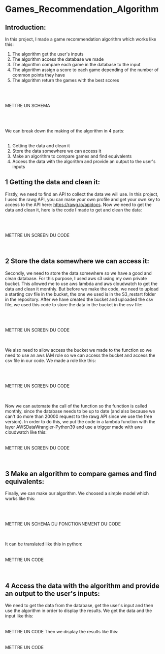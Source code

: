 # Games_Recommendation_Algorithm

## Introduction:
In this project, I made a game recommendation algorithm which works like this:<br>
1. The algorithm get the user's inputs
2. The algorithm access the database we made
3. The algorithm compare each game in the database to the input
4. The algorithm assign a score to each game depending of the number of common points they have
5. The algorithm return the games with the best scores

<br><br><br>
METTRE UN SCHEMA
<br><br><br><br>

We can break down the making of the algorithm in 4 parts:<br><br>
1. Getting the data and clean it
2. Store the data somewhere we can access it
3. Make an algorithm to compare games and find equivalents
4. Access the data with the algorithm and provide an output to the user's inputs


## 1 Getting the data and clean it:
Firstly, we need to find an API to collect the data we will use. In this project, I used the rawg API, you can make your own profile and get your own key to access to the API here: https://rawg.io/apidocs. Now we need to get the data and clean it, here is the code I made to get and clean the data:

<br><br><br>
METTRE UN SCREEN DU CODE
<br><br><br>

## 2 Store the data somewhere we can access it:
Secondly, we need to store the data somewhere so we have a good and clean database. For this purpose, I used aws s3 using my own private bucket. This allowed me to use aws lambda and aws cloudwatch to get the data and clean it monthly. But before we make the code, we need to upload a starting csv file in the bucket, the one we used is in the S3_restart folder in the repository. After we have created the bucket and uploaded the csv file, we used this code to store the data in the bucket in the csv file:

<br><br><br>
METTRE UN SCREEN DU CODE
<br><br><br>

We also need to allow access the bucket we made to the function so we need to use an aws IAM role so we can access the bucket and access the csv file in our code. We made a role like this:

<br><br><br>
METTRE UN SCREEN DU CODE
<br><br><br>


Now we can automate the call of the function so the function is called monthly, since the database needs to be up to date (and also because we can't do more than 20000 request to the rawg API since we use the free version). In order to do this, we put the code in a lambda function with the layer AWSDataWrangler-Python39 and use a trigger made with aws cloudwatch like this:
<br><br><br>
METTRE UN SCREEN DU CODE
<br><br><br>



## 3 Make an algorithm to compare games and find equivalents:
Finally, we can make our algorithm. We choosed a simple model which works like this:

<br><br><br>
METTRE UN SCHEMA DU FONCTIONNEMENT DU CODE
<br><br><br>

It can be translated like this in python:
<br><br><br>
METTRE UN CODE
<br><br><br>




## 4 Access the data with the algorithm and provide an output to the user's inputs:
We need to get the data from the database, get the user's input and then use the algorithm in order to display the results.
We get the data and the input like this:
<br><br><br>
METTRE UN CODE
Then we display the results like this:
<br><br><br>
METTRE UN CODE





